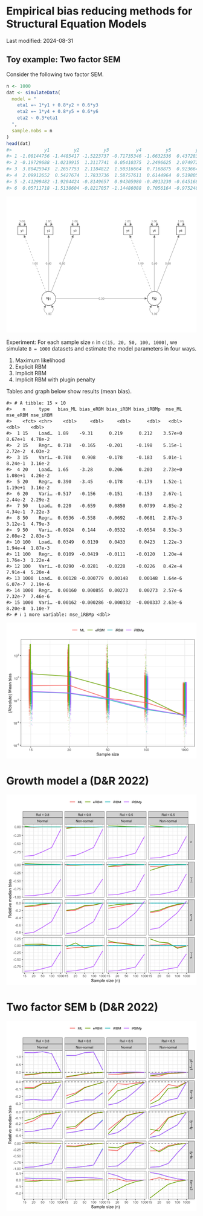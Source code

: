 
<!-- README.md is generated from README.Rmd. Please edit that file -->

# Empirical bias reducing methods for Structural Equation Models

<!-- badges: start -->
<!-- badges: end -->

Last modified: 2024-08-31

## Toy example: Two factor SEM

Consider the following two factor SEM.

``` r
n <- 1000
dat <- simulateData(
  model = "
    eta1 =~ 1*y1 + 0.8*y2 + 0.6*y3
    eta2 =~ 1*y4 + 0.8*y5 + 0.6*y6
    eta2 ~ 0.3*eta1
  ",
  sample.nobs = n
)
head(dat)
#>            y1         y2         y3          y4         y5         y6
#> 1 -1.08144756 -1.4485417 -1.5223737 -0.71735346 -1.6632536  0.4372834
#> 2 -0.19729688 -1.0219915  1.3117741  0.05410375  2.2496625  2.0749729
#> 3  3.80425943  2.2657753  2.1184822  1.50316664  0.7168875  0.9236642
#> 4  2.09912652  0.5427674  1.7833736  1.58757611  0.6144964  0.5198057
#> 5 -2.41299482 -1.9204424 -0.8149657  0.94305980 -0.4913230 -0.6451680
#> 6  0.05711718 -1.5138604 -0.8217057 -1.14486088  0.7056164 -0.9752480
```

![](README_files/figure-gfm/sempath-1.png)<!-- -->

Experiment: For each sample size `n` in `c(15, 20, 50, 100, 1000)`, we
simulate `B = 1000` datasets and estimate the model parameters in four
ways.

1.  Maximum likelihood
2.  Explicit RBM
3.  Implicit RBM
4.  Implicit RBM with plugin penalty

Tables and graph below show results (mean bias).

    #> # A tibble: 15 × 10
    #>    n     type   bias_ML bias_eRBM bias_iRBM bias_iRBMp  mse_ML mse_eRBM mse_iRBM
    #>    <fct> <chr>    <dbl>     <dbl>     <dbl>      <dbl>   <dbl>    <dbl>    <dbl>
    #>  1 15    Load…  1.89    -9.31      0.219      0.212    3.57e+0  8.67e+1  4.78e-2
    #>  2 15    Regr…  0.718   -0.165    -0.201     -0.198    5.15e-1  2.72e-2  4.03e-2
    #>  3 15    Vari… -0.708    0.908    -0.178     -0.183    5.01e-1  8.24e-1  3.16e-2
    #>  4 20    Load…  1.65    -3.28      0.206      0.203    2.73e+0  1.08e+1  4.26e-2
    #>  5 20    Regr…  0.390   -3.45     -0.178     -0.179    1.52e-1  1.19e+1  3.16e-2
    #>  6 20    Vari… -0.517   -0.156    -0.151     -0.153    2.67e-1  2.44e-2  2.29e-2
    #>  7 50    Load…  0.220   -0.659     0.0850     0.0799   4.85e-2  4.34e-1  7.22e-3
    #>  8 50    Regr…  0.0536  -0.558    -0.0692    -0.0681   2.87e-3  3.12e-1  4.79e-3
    #>  9 50    Vari… -0.0924   0.144    -0.0532    -0.0554   8.53e-3  2.08e-2  2.83e-3
    #> 10 100   Load…  0.0349   0.0139    0.0433     0.0423   1.22e-3  1.94e-4  1.87e-3
    #> 11 100   Regr…  0.0109  -0.0419   -0.0111    -0.0120   1.20e-4  1.76e-3  1.22e-4
    #> 12 100   Vari… -0.0290  -0.0281   -0.0228    -0.0226   8.42e-4  7.91e-4  5.20e-4
    #> 13 1000  Load…  0.00128 -0.000779  0.00148    0.00148  1.64e-6  6.07e-7  2.19e-6
    #> 14 1000  Regr…  0.00160  0.000855  0.00273    0.00273  2.57e-6  7.32e-7  7.46e-6
    #> 15 1000  Vari… -0.00162 -0.000286 -0.000332  -0.000337 2.63e-6  8.20e-8  1.10e-7
    #> # ℹ 1 more variable: mse_iRBMp <dbl>

![](README_files/figure-gfm/unnamed-chunk-5-1.png)<!-- -->

# Growth model a (D&R 2022)

![](README_files/figure-gfm/unnamed-chunk-6-1.png)<!-- -->

# Two factor SEM b (D&R 2022)

![](README_files/figure-gfm/unnamed-chunk-7-1.png)<!-- -->
